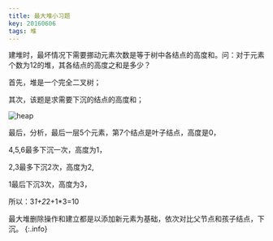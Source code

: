 ```yaml
---
title: 最大堆小习题
key: 20160606
tags: 堆
---
```


建堆时，最坏情况下需要挪动元素次数是等于树中各结点的高度和。问：对于元素个数为12的堆，其各结点的高度之和是多少？

<!--more-->

首先，堆是一个完全二叉树；

其次，该题是求需要下沉的结点的高度和；

![heap](https://ws1.sinaimg.cn/large/a5caea9fgy1g16uzo7md5j206c03fwea.jpg)

最后，分析，最后一层5个元素，第7个结点是叶子结点，高度是0，

4,5,6最多下沉一次，高度为1，

2,3最多下沉2次，高度为2,

1最后下沉3次，高度为3，

所以：3*1+2*2+1*3=10

最大堆删除操作和建立都是以添加新元素为基础，依次对比父节点和孩子结点，下沉。
{:.info}